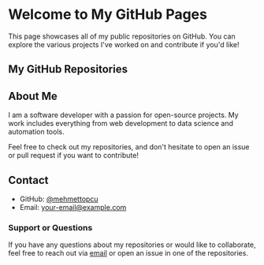 # Welcome to My GitHub Pages

This page showcases all of my public repositories on GitHub. You can explore the various projects I've worked on and contribute if you'd like!

## My GitHub Repositories

<ul id="repo-list">
  <!-- Repositories will be loaded here -->
</ul>

<script>
  // Replace with your GitHub username
  const username = 'mehmettopcu';

  fetch(`https://api.github.com/users/${username}/repos`)
    .then(response => response.json())
    .then(repos => {
      const repoList = document.getElementById('repo-list');
      repos.forEach(repo => {
        const repoItem = document.createElement('li');
        repoItem.innerHTML = `<a href="https://github.com/${repo.owner.login}/${repo.name}">${repo.name}</a> - ${repo.description || 'No description available'}`;
        repoList.appendChild(repoItem);
      });
    })
    .catch(error => console.error('Error fetching repositories:', error));
</script>

## About Me

I am a software developer with a passion for open-source projects. My work includes everything from web development to data science and automation tools.

Feel free to check out my repositories, and don't hesitate to open an issue or pull request if you want to contribute!

## Contact

- GitHub: [@mehmettopcu](https://github.com/mehmettopcu)
- Email: [your-email@example.com](mailto:your-email@example.com)

### Support or Questions

If you have any questions about my repositories or would like to collaborate, feel free to reach out via [email](mailto:your-email@example.com) or open an issue in one of the repositories.
